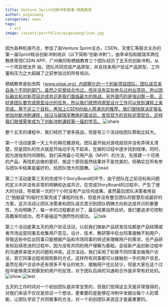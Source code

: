 ```yaml
---
title: Venture Sprint创新冲刺故事-栖梧教育
author: pigaiwang
categories: news
tags:
  - vs1
image: /assets/portfolios/pigaiwang/icon.jpg
---
```

因为各种机缘巧合，参加了由Venture Sprint主办，CSDN、天使汇等联合主办的第一届Sprint硅谷创新冲刺培训（以下简称“创新冲刺”），由李卓恒和姚瑞军两位教练带领CSDN APP、广州微印和栖梧教育三个团队经历了五天的创新冲刺，从一个项目想法开 始，团队共同完成产品原型，并且找来用户验证产品原型，工作量和压力之大超越了之前参加过的所有培训。

栖梧教育是批改网（www.pigai.org）内部孵化的一个的新项目团队，团队成员来自各个不同的部门，虽然之前曾经合作过，但并没有实际参与过创业项目，所以团队融合和对新项目达成共识是我们面临最大的挑战，另外很巧的是培训那一周，正好是团队要完成原型设计的任务，所以我们就想将原型设计工作可以放到课程上来完成。基于这三个目标，再加上CSDN创始人蒋涛总的推荐，我们很快就决定报名参加创新冲刺课程，经过与姚瑞军教练的面谈后，发现双方的目标非常契合，这样我们就很荣幸成为了创新冲刺课程第一届的学员。
![share](/assets/2019/01-pigaiwang-sprint/1-share.jpg)

整个五天的课程中，我们经历了很多挑战，但是有三个活动给团队帮助比较大。

第一个活动是第一天上午的棉花糖游戏，团队最开始对游戏规则并没有弄得太清楚，但是团队的优点就是开始动手先干起来，在做的过程中逐步找到规律。同时，因为游戏有时间限制，我们采用最小可用产品（MVP）的方法，先搭建一个可用的产品，再找机会做的更好，按这个原则虽然结果并不是完美的，但确实在所有参与团队中结果是最好的，给团队很大的鼓舞。
![read](/assets/2019/01-pigaiwang-sprint/2-read.jpg)

第二个活动是第三天的完成15个StoryBoard的环节，由于团队在之前目标和问题的定义中并没有非常的明确和达成共识，在完成StoryBoard的过程中，产生了很大的分歧，导致第一次的1个小时没有产出任何成果。虽然最后团队决策者用自己“拍脑袋”的临时方案完成了课程的任务，但是并没有整合团队的智慧形成最好的方案，这次活动让团队决策者和团队成员意识到团队明确方向和达成共识的重要性，方向明确了，每一步的过程都走对了，最后结果自然会好。我们要追求可控制高概率的成功，而不是碰运气偶然性的成功。
![talk](/assets/2019/01-pigaiwang-sprint/3-talk.jpg)

第三个活动是第五天的用户验证活动，以前我们做新产品研发往往都是产品经理或者市场运营同事去收集用户意见，设计、技术、教研等中后台同事接触不到用户，导致这些中后台同事只能根据产品和市场同事的转述来理解用户的需求，在产品研发和后续改进的过程中，因为没有共同的用户理解为基础，会给新产品创新过程中的沟通带来很大的问题和冲突。这次活动，我们采用了轮换不同同事去做用户访谈，其它同事远程视频观察的方式，这样所有同事都可以接触到一手的用户信息，虽然在用户访谈中还有很多不专业的地方，接触用户也比较少，但是大家在这个过程中能够真实观察到的用户的反馈，对于团队后续的沟通和合作是非常有好处的。
![show](/assets/2019/01-pigaiwang-sprint/4-show.jpg)
![test](/assets/2019/01-pigaiwang-sprint/5-test.jpg)

五天的工作时间对一个初创团队是非常宝贵的，但我们觉得这五天是非常值得的，对我们来说不仅仅是验证一个想法，更重要的是能够在冲刺中发掘出每个人的潜能，让团队学会了共同做事的方法，对一个初创团队来说这才是最重要的。
